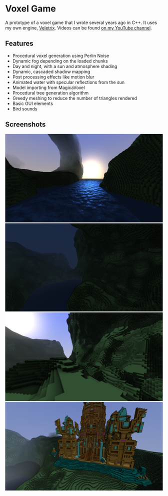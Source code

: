 # Voxel Game

A prototype of a voxel game that I wrote several years ago in C++.
It uses my own engine, [Veletrix](https://github.com/Pikaju/Veletrix).
Videos can be found [on my YouTube channel](https://www.youtube.com/watch?v=icHgtmwPM0A).

## Features

* Procedural voxel generation using Perlin Noise
* Dynamic fog depending on the loaded chunks
* Day and night, with a sun and atmosphere shading
* Dynamic, cascaded shadow mapping
* Post processing effects like motion blur
* Animated water with specular reflections from the sun
* Model importing from MagicaVoxel
* Procedural tree generation algorithm
* Greedy meshing to reduce the number of triangles rendered
* Basic GUI elements
* Bird sounds

## Screenshots

![](screenshots/screenshot1.png)
![](screenshots/screenshot2.png)
![](screenshots/screenshot3.png)
![](screenshots/screenshot4.png)
